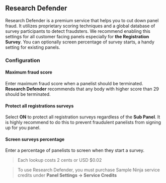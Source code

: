 ## Research Defender

Research Defender is a premium service that helps you to cut down panel fraud. It utilizes proprietary scoring techniques and a global database of survey participants to detect fraudsters. We recommend enabling this settings for all customer facing panels especially for **the Registration Survey**. You can optionally screen percentage of survey starts, a handy setting for existing panels.

### Configuration

#### Maximum fraud score
Enter maximum fraud score when a panelist should be terminated. **Research Defender** recommends that any body with higher score than 29 should be terminated.

#### Protect all registrations surveys
Select **ON** to protect all registration surveys regardless of the **Sub Panel**. It is highly recommend to do this to prevent fraudulent panelists from signing up for you panel.

#### Screen surveys percentage
Enter a percentage of panelists to screen when they start a survey.

> Each lookup costs 2 cents or USD $0.02

> To use Research Defender, you must purchase Sample Ninja service credits under **Panel Settings -> Service Credits**
